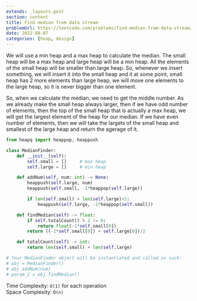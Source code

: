 ```yaml
---
extends: _layouts.post
section: content
title: Find median from data stream
problemUrl: https://leetcode.com/problems/find-median-from-data-stream/
date: 2022-08-07
categories: [heap, design]
---
```


We will use a min heap and a max heap to calculate the median. The small heap will be a max heap and large heap will be a min heap. All the elements of the small heap will be smaller than large heap. So, whenever we insert something, we will insert it into the small heap and it at some point, small heap has 2 more elements than large heap, we will move one elements to the large heap, so it is never bigger than one element.

So, when we calculate the median, we need to get the middle number. As we already make the small heap always larger, then if we have odd number of elements, then the top of the small heap that is actually a max heap, we will get the largest element of the heap for our median. If we have even number of elements, then we will take the largets of the small heap and smallest of the large heap and return the agerage of it.

```python
from heapq import heappop, heappush

class MedianFinder:
    def __init__(self):
        self.small = []     # max heap
        self.large = []     # min heap

    def addNum(self, num: int) -> None:
        heappush(self.large, num)
        heappush(self.small, -1*heappop(self.large))

        if len(self.small) > len(self.large)+1:
            heappush(self.large, -1*heappop(self.small))

    def findMedian(self) -> float:
        if self.totalCount() % 2 != 0:
            return float(-1*self.small[0])
        return ((-1*self.small[0]) + self.large[0])/2

    def totalCount(self) -> int:
        return len(self.small) + len(self.large)

# Your MedianFinder object will be instantiated and called as such:
# obj = MedianFinder()
# obj.addNum(num)
# param_2 = obj.findMedian()
```

Time Complexity: `O(1)` for each operation <br/>
Space Complexity: `O(n)`